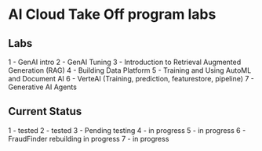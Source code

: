 # AI Cloud Take Off program labs

## Labs 
1 - GenAI intro 
2 - GenAI Tuning
3 - Introduction to Retrieval Augmented Generation (RAG)
4 - Building Data Platform
5 - Training and Using AutoML and Document AI 
6 - VerteAI (Training, prediction, featurestore, pipeline) 
7 - Generative AI Agents


## Current Status
1 - tested
2 - tested
3 - Pending testing
4 - in progress
5 - in progress
6 - FraudFinder rebuilding in progress
7 - in progress


